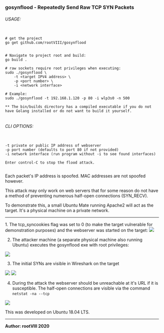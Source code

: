
### gosynflood - Repeatedly Send Raw TCP SYN Packets

###### USAGE:
<pre>
  <code>
# get the project
go get github.com/rootVIII/gosynflood


# Navigate to project root and build:
go build .

# raw sockets require root privileges when executing:
sudo ./gosynflood \
    -t &lt;target IPV4 address&gt; \
    -p &lt;port number&gt; \
    -i &lt;network interface&gt;

# Example:
sudo ./gosynflood -t 192.168.1.120 -p 80 -i wlp3s0 -n 500

** The bin/builds directory has a compiled executable if you do not have Golang installed or do not want to build it yourself.
  </code>
</pre>

###### CLI OPTIONS:
<pre>
  <code>
-t private or public IP address of webserver
-p port number (defaults to port 80 if not provided)
-i network interface (run program without -i to see found interfaces)

Enter control-C to stop the flood attack.
  </code>
</pre>

Each packet's IP address is spoofed. MAC addresses are not spoofed however.

This attack may only work on web servers that for some reason do not have a method
of preventing numerous half-open connections (SYN_RECV).

To demonstrate this, a small Ubuntu Mate running Apache2 will act as the target.
It's a physical machine on a private network.

<hr>
1. The tcp_syncookies flag was set to 0 (to make the target vulnerable for demonstration purposes) and the webserver was started on the target:
<img src="https://github.com/rootVIII/gosynflood/blob/master/bin/screenshots/1.png">


2. The attacker machine (a separate physical machine also running Ubuntu) executes the gosynflood exe with root privileges:
<img src="https://github.com/rootVIII/gosynflood/blob/master/bin/screenshots/5.png">


3. The initial SYNs are visible in Wireshark on the target
<img src="https://github.com/rootVIII/gosynflood/blob/master/bin/screenshots/2.png">
<img src="https://github.com/rootVIII/gosynflood/blob/master/bin/screenshots/3.png">


4. During the attack the webserver should be unreachable at it's URL if it is susceptible. The half-open connections are visible via the command <code>netstat -na --tcp</code>
<img src="https://github.com/rootVIII/gosynflood/blob/master/bin/screenshots/4.png">




This was developed on Ubuntu 18.04 LTS.
<hr>
<b>Author: rootVIII  2020</b>
<br><br>